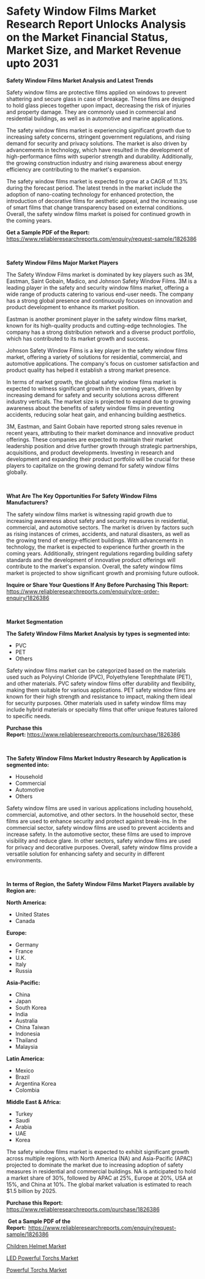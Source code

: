 <p><h1>Safety Window Films Market Research Report Unlocks Analysis on the Market Financial Status, Market Size, and Market Revenue upto 2031</h1></p><p><strong>Safety Window Films Market Analysis and Latest Trends</strong></p>
<p><p>Safety window films are protective films applied on windows to prevent shattering and secure glass in case of breakage. These films are designed to hold glass pieces together upon impact, decreasing the risk of injuries and property damage. They are commonly used in commercial and residential buildings, as well as in automotive and marine applications.</p><p>The safety window films market is experiencing significant growth due to increasing safety concerns, stringent government regulations, and rising demand for security and privacy solutions. The market is also driven by advancements in technology, which have resulted in the development of high-performance films with superior strength and durability. Additionally, the growing construction industry and rising awareness about energy efficiency are contributing to the market's expansion.</p><p>The safety window films market is expected to grow at a CAGR of 11.3% during the forecast period. The latest trends in the market include the adoption of nano-coating technology for enhanced protection, the introduction of decorative films for aesthetic appeal, and the increasing use of smart films that change transparency based on external conditions. Overall, the safety window films market is poised for continued growth in the coming years.</p></p>
<p><strong>Get a Sample PDF of the Report:&nbsp;</strong> <a href="https://www.reliableresearchreports.com/enquiry/request-sample/1826386">https://www.reliableresearchreports.com/enquiry/request-sample/1826386</a></p>
<p>&nbsp;</p>
<p><strong>Safety Window Films Major Market Players</strong></p>
<p><p>The Safety Window Films market is dominated by key players such as 3M, Eastman, Saint Gobain, Madico, and Johnson Safety Window Films. 3M is a leading player in the safety and security window films market, offering a wide range of products catering to various end-user needs. The company has a strong global presence and continuously focuses on innovation and product development to enhance its market position.</p><p>Eastman is another prominent player in the safety window films market, known for its high-quality products and cutting-edge technologies. The company has a strong distribution network and a diverse product portfolio, which has contributed to its market growth and success.</p><p>Johnson Safety Window Films is a key player in the safety window films market, offering a variety of solutions for residential, commercial, and automotive applications. The company's focus on customer satisfaction and product quality has helped it establish a strong market presence.</p><p>In terms of market growth, the global safety window films market is expected to witness significant growth in the coming years, driven by increasing demand for safety and security solutions across different industry verticals. The market size is projected to expand due to growing awareness about the benefits of safety window films in preventing accidents, reducing solar heat gain, and enhancing building aesthetics.</p><p>3M, Eastman, and Saint Gobain have reported strong sales revenue in recent years, attributing to their market dominance and innovative product offerings. These companies are expected to maintain their market leadership position and drive further growth through strategic partnerships, acquisitions, and product developments. Investing in research and development and expanding their product portfolio will be crucial for these players to capitalize on the growing demand for safety window films globally.</p></p>
<p>&nbsp;</p>
<p><strong>What Are The Key Opportunities For Safety Window Films Manufacturers?</strong></p>
<p><p>The safety window films market is witnessing rapid growth due to increasing awareness about safety and security measures in residential, commercial, and automotive sectors. The market is driven by factors such as rising instances of crimes, accidents, and natural disasters, as well as the growing trend of energy-efficient buildings. With advancements in technology, the market is expected to experience further growth in the coming years. Additionally, stringent regulations regarding building safety standards and the development of innovative product offerings will contribute to the market's expansion. Overall, the safety window films market is projected to show significant growth and promising future outlook.</p></p>
<p><strong>Inquire or Share Your Questions If Any Before Purchasing This Report:</strong> <a href="https://www.reliableresearchreports.com/enquiry/pre-order-enquiry/1826386">https://www.reliableresearchreports.com/enquiry/pre-order-enquiry/1826386</a></p>
<p>&nbsp;</p>
<p><strong>Market Segmentation</strong></p>
<p><strong>The Safety Window Films Market Analysis by types is segmented into:</strong></p>
<p><ul><li>PVC</li><li>PET</li><li>Others</li></ul></p>
<p><p>Safety window films market can be categorized based on the materials used such as Polyvinyl Chloride (PVC), Polyethylene Terephthalate (PET), and other materials. PVC safety window films offer durability and flexibility, making them suitable for various applications. PET safety window films are known for their high strength and resistance to impact, making them ideal for security purposes. Other materials used in safety window films may include hybrid materials or specialty films that offer unique features tailored to specific needs.</p></p>
<p><strong>Purchase this Report:&nbsp;</strong><a href="https://www.reliableresearchreports.com/purchase/1826386">https://www.reliableresearchreports.com/purchase/1826386</a></p>
<p>&nbsp;</p>
<p><strong>The Safety Window Films Market Industry Research by Application is segmented into:</strong></p>
<p><ul><li>Household</li><li>Commercial</li><li>Automotive</li><li>Others</li></ul></p>
<p><p>Safety window films are used in various applications including household, commercial, automotive, and other sectors. In the household sector, these films are used to enhance security and protect against break-ins. In the commercial sector, safety window films are used to prevent accidents and increase safety. In the automotive sector, these films are used to improve visibility and reduce glare. In other sectors, safety window films are used for privacy and decorative purposes. Overall, safety window films provide a versatile solution for enhancing safety and security in different environments.</p></p>
<p>&nbsp;</p>
<p><strong>In terms of Region, the Safety Window Films Market Players available by Region are:</strong></p>
<p>
    <p> <strong> North America: </strong>
        <ul>
            <li>United States</li>
            <li>Canada</li>
        </ul>
        </p> 
    <p> <strong> Europe: </strong>
        <ul>
            <li>Germany</li>
            <li>France</li>
            <li>U.K.</li>
            <li>Italy</li>
            <li>Russia</li>
        </ul>
        </p> 
    <p> <strong> Asia-Pacific: </strong>
        <ul>
            <li>China</li>
            <li>Japan</li>
            <li>South Korea</li>
            <li>India</li>
            <li>Australia</li>
            <li>China Taiwan</li>
            <li>Indonesia</li>
            <li>Thailand</li>
            <li>Malaysia</li>
        </ul>
        </p> 
    <p> <strong> Latin America: </strong>
        <ul>
            <li>Mexico</li>
            <li>Brazil</li>
            <li>Argentina Korea</li>
            <li>Colombia</li>
        </ul>
        </p> 
    <p> <strong> Middle East & Africa: </strong>
        <ul>
            <li>Turkey</li>
            <li>Saudi</li>
            <li>Arabia</li>
            <li>UAE</li>
            <li>Korea</li>
        </ul>
    </p>
    </p>
<p><p>The safety window films market is expected to exhibit significant growth across multiple regions, with North America (NA) and Asia-Pacific (APAC) projected to dominate the market due to increasing adoption of safety measures in residential and commercial buildings. NA is anticipated to hold a market share of 30%, followed by APAC at 25%, Europe at 20%, USA at 15%, and China at 10%. The global market valuation is estimated to reach $1.5 billion by 2025.</p></p>
<p><strong>Purchase this Report: </strong><a href="https://www.reliableresearchreports.com/purchase/1826386">https://www.reliableresearchreports.com/purchase/1826386</a></p>
<p>&nbsp;<strong>Get a Sample PDF of the Report:&nbsp;&nbsp;</strong><a href="https://www.reliableresearchreports.com/enquiry/request-sample/1826386">https://www.reliableresearchreports.com/enquiry/request-sample/1826386</a></p>
<p><strong></strong></p>
<p><p><a href="https://view.publitas.com/reportprime-1/children-helmet-market-size-2023-2030-global-industrial-analysis-key-geographical-regions-market-share-top-key-players-product-types-and-forecast-research-report/">Children Helmet Market</a></p><p><a href="https://view.publitas.com/reportprime-1/led-powerful-torchs-market-dynamics-2023-2030-also-about-its-market-trends-projections-and-opportunities/">LED Powerful Torchs Market</a></p><p><a href="https://view.publitas.com/reportprime-1/powerful-torchs-market-size-market-share-and-global-market-analysis-report-2023-2030/">Powerful Torchs Market</a></p></p>